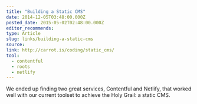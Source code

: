 ```yaml
---
title: "Building a Static CMS"
date: 2014-12-05T03:48:00.000Z
posted_date: 2015-05-02T02:48:00.000Z
editor_recommends:
type: Article
slug: links/building-a-static-cms
source:
link: http://carrot.is/coding/static_cms/
tool:
  - contentful
  - roots
  - netlify
---
```

We ended up finding two great services, Contentful and Netlify, that worked well with our current toolset to achieve the Holy Grail: a static CMS.



